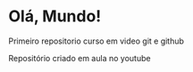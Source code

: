 # Olá, Mundo!
 Primeiro repositorio curso em video git e github

 Repositório criado em aula no youtube
